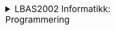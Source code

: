 <details><summary style="font-size:200%;cursor: pointer;">LBAS2002 Informatikk: Programmering</summary>
<blockquote style="font-size:200%;cursor: pointer;padding: 10px;">&emsp;<a target="_blank" href=https://www.ntnu.no/studier/emner/LBAS2002>Faginnhold og læringsutbytte beskrivelser</a></blockquote>
<details><summary style="font-size:200%;cursor: pointer;">Leksjoner</summary>
<details><summary style="font-size:200%;cursor: pointer;">&emsp;Leksjon 1: Introduksjon, Variabler og Datatyper</summary>
<details><summary style="font-size:200%;cursor: pointer;">&emsp;&emsp;Introduksjon</summary>
<details><summary style="font-size:200%;cursor: pointer;">&emsp;&emsp;&emsp;Motivasjon (slides)</summary>
<blockquote style="font-size:200%;cursor: pointer;padding: 10px;">&emsp;&emsp;&emsp;&emsp;<a target="_blank" href=lecture1/notes/slides/introduksjon.pdf>Introduksjon</a></blockquote>
</details>
<details><summary style="font-size:200%;cursor: pointer;">&emsp;&emsp;&emsp;Kilder og referanser</summary>
<blockquote style="font-size:200%;cursor: pointer;padding: 10px;">&emsp;&emsp;&emsp;&emsp;<a target="_blank" href=lecture1/README.md>Readme</a></blockquote>
</details>
<details><summary style="font-size:200%;cursor: pointer;">&emsp;&emsp;&emsp;Utviklingsmiljø</summary>
<blockquote style="font-size:200%;cursor: pointer;padding: 10px;">&emsp;&emsp;&emsp;&emsp;<a target="_blank" href=lecture1/notes/codes/intro_til_jupyter.ipynb>Komme i gang med Jupyter Notebook</a></blockquote>
</details>
</details>
<details><summary style="font-size:200%;cursor: pointer;">&emsp;&emsp;Variabler og datatyper</summary>
<details><summary style="font-size:200%;cursor: pointer;">&emsp;&emsp;&emsp;Variabler</summary>
<blockquote style="font-size:200%;cursor: pointer;padding: 10px;">&emsp;&emsp;&emsp;&emsp;<a target="_blank" href=lecture1/notes/codes/variabler.ipynb>Enkle datatyper</a></blockquote>
</details>
<details><summary style="font-size:200%;cursor: pointer;">&emsp;&emsp;&emsp;Datatyper</summary>
<blockquote style="font-size:200%;cursor: pointer;padding: 10px;">&emsp;&emsp;&emsp;&emsp;<a target="_blank" href=lecture1/notes/codes/tall_og_typekonvertering.ipynb>Tall og type konvertering</a></blockquote>
</details>
</details>
<details><summary style="font-size:200%;cursor: pointer;">&emsp;&emsp;Lab 1</summary>
<blockquote style="font-size:200%;cursor: pointer;padding: 10px;">&emsp;&emsp;&emsp;<a target="_blank" href=lecture1/lab/lab-1.md>Lab-1</a></blockquote>
</details>
</details>
<details><summary style="font-size:200%;cursor: pointer;">&emsp;Leksjon 2: Funksjoner og pakker, logiske uttrykk, valg</summary>
<details><summary style="font-size:200%;cursor: pointer;">&emsp;&emsp;Introduksjon (slides)</summary>
<blockquote style="font-size:200%;cursor: pointer;padding: 10px;">&emsp;&emsp;&emsp;<a target="_blank" href=lecture2/notes/slides/lecture-2.pdf>Introduksjon</a></blockquote>
</details>
<details><summary style="font-size:200%;cursor: pointer;">&emsp;&emsp;Funksjoner</summary>
<blockquote style="font-size:200%;cursor: pointer;padding: 10px;">&emsp;&emsp;&emsp;<a target="_blank" href=lecture2/notes/codes/funksjoner_og_kalkulasjoner.ipynb>Funksjoner og kalkulasjoner</a></blockquote>
</details>
<details><summary style="font-size:200%;cursor: pointer;">&emsp;&emsp;Pakker</summary>
<blockquote style="font-size:200%;cursor: pointer;padding: 10px;">&emsp;&emsp;&emsp;<a target="_blank" href=lecture2/notes/codes/pakker.ipynb>Pakker og moduler</a></blockquote>
</details>
<details><summary style="font-size:200%;cursor: pointer;">&emsp;&emsp;Logiske uttrykk</summary>
<blockquote style="font-size:200%;cursor: pointer;padding: 10px;">&emsp;&emsp;&emsp;<a target="_blank" href=lecture2/notes/codes/logiske_operatorer_uttrykk.ipynb>Logiske operasjoner</a></blockquote>
</details>
<details><summary style="font-size:200%;cursor: pointer;">&emsp;&emsp;Ulike typer if-setninger</summary>
<blockquote style="font-size:200%;cursor: pointer;padding: 10px;">&emsp;&emsp;&emsp;<a target="_blank" href=lecture2/notes/codes/ulike_typer_if_setninger.ipynb>Ulike typr if-setninger</a></blockquote>
</details>
<details><summary style="font-size:200%;cursor: pointer;">&emsp;&emsp;Lab 2</summary>
<blockquote style="font-size:200%;cursor: pointer;padding: 10px;">&emsp;&emsp;&emsp;<a target="_blank" href=lecture2/lab/lab-2.md>Lab-2</a></blockquote>
</details>
</details>
<details><summary style="font-size:200%;cursor: pointer;">&emsp;Leksjon 3: Mer om valg, løkker</summary>
<details><summary style="font-size:200%;cursor: pointer;">&emsp;&emsp;Valg</summary>
<blockquote style="font-size:200%;cursor: pointer;padding: 10px;">&emsp;&emsp;&emsp;<a target="_blank" href=lecture2/notes/codes/ulike_typer_if_setninger.ipynb>if-setninger</a></blockquote>
</details>
<details><summary style="font-size:200%;cursor: pointer;">&emsp;&emsp;Sammenligning</summary>
<blockquote style="font-size:200%;cursor: pointer;padding: 10px;">&emsp;&emsp;&emsp;<a target="_blank" href=lecture2/notes/codes/sammenligning_av_strenger.ipynb>Sammenligning av strenger</a></blockquote>
</details>
<details><summary style="font-size:200%;cursor: pointer;">&emsp;&emsp;Løkker</summary>
<details><summary style="font-size:200%;cursor: pointer;">&emsp;&emsp;&emsp;Introduksjon til løkker</summary>
<blockquote style="font-size:200%;cursor: pointer;padding: 10px;">&emsp;&emsp;&emsp;&emsp;lecture3/notes/codes/intro_til_lokker.ipynb</blockquote>
</details>
<details><summary style="font-size:200%;cursor: pointer;">&emsp;&emsp;&emsp;Mer om løkker</summary>
<blockquote style="font-size:200%;cursor: pointer;padding: 10px;">&emsp;&emsp;&emsp;&emsp;lecture3/notes/codes/mer_om_lokker.ipynb</blockquote>
</details>
<details><summary style="font-size:200%;cursor: pointer;">&emsp;&emsp;&emsp;Nøstede løkker</summary>
<blockquote style="font-size:200%;cursor: pointer;padding: 10px;">&emsp;&emsp;&emsp;&emsp;lecture3/notes/codes/nostede_lokker.ipynb</blockquote>
</details>
</details>
<details><summary style="font-size:200%;cursor: pointer;">&emsp;&emsp;Lab 3</summary>
<blockquote style="font-size:200%;cursor: pointer;padding: 10px;">&emsp;&emsp;&emsp;<a target="_blank" href=lecture3/lab/lab-3.md>Lab-3</a></blockquote>
</details>
</details>
<details><summary style="font-size:200%;cursor: pointer;">&emsp;Leksjon 4: Sammensatte datatyper (lister, tupler, set)</summary>
<details><summary style="font-size:200%;cursor: pointer;">&emsp;&emsp;Sammensatte datatyper</summary>
<details><summary style="font-size:200%;cursor: pointer;">&emsp;&emsp;&emsp;Lister</summary>
<blockquote style="font-size:200%;cursor: pointer;padding: 10px;">&emsp;&emsp;&emsp;&emsp;<a target="_blank" href=lecture4/notes/codes/generelt_om_lister.ipynb>Generelt om lister</a></blockquote>
<blockquote style="font-size:200%;cursor: pointer;padding: 10px;">&emsp;&emsp;&emsp;&emsp;<a target="_blank" href=lecture4/notes/codes/lister_og_lokker.ipynb>Lister og løkker</a></blockquote>
</details>
<details><summary style="font-size:200%;cursor: pointer;">&emsp;&emsp;&emsp;Tupler</summary>
<blockquote style="font-size:200%;cursor: pointer;padding: 10px;">&emsp;&emsp;&emsp;&emsp;<a target="_blank" href=lecture4/notes/codes/lister_og_tupler.ipynb>Generelt om tupler</a></blockquote>
</details>
<details><summary style="font-size:200%;cursor: pointer;">&emsp;&emsp;&emsp;Set</summary>
<blockquote style="font-size:200%;cursor: pointer;padding: 10px;">&emsp;&emsp;&emsp;&emsp;<a target="_blank" href=lecture4/notes/codes/lister_og_set.ipynb>Generelt om set</a></blockquote>
</details>
</details>
<details><summary style="font-size:200%;cursor: pointer;">&emsp;&emsp;Lab 4</summary>
<blockquote style="font-size:200%;cursor: pointer;padding: 10px;">&emsp;&emsp;&emsp;<a target="_blank" href=lecture4/lab/lab-4.md>Lab-4</a></blockquote>
</details>
</details>
<details><summary style="font-size:200%;cursor: pointer;">&emsp;Leksjon 5: Filbehandling, unntakshåndtering</summary>
<details><summary style="font-size:200%;cursor: pointer;">&emsp;&emsp;Filbehandling</summary>
<details><summary style="font-size:200%;cursor: pointer;">&emsp;&emsp;&emsp;Lesing fra fil</summary>
<blockquote style="font-size:200%;cursor: pointer;padding: 10px;">&emsp;&emsp;&emsp;&emsp;</blockquote>
</details>
<details><summary style="font-size:200%;cursor: pointer;">&emsp;&emsp;&emsp;Skriving til fil</summary>
<blockquote style="font-size:200%;cursor: pointer;padding: 10px;">&emsp;&emsp;&emsp;&emsp;</blockquote>
</details>
</details>
<details><summary style="font-size:200%;cursor: pointer;">&emsp;&emsp;Unntakshåndtering</summary>
<blockquote style="font-size:200%;cursor: pointer;padding: 10px;">&emsp;&emsp;&emsp;</blockquote>
</details>
<details><summary style="font-size:200%;cursor: pointer;">&emsp;&emsp;Programmering mot databaser</summary>
<blockquote style="font-size:200%;cursor: pointer;padding: 10px;">&emsp;&emsp;&emsp;</blockquote>
</details>
<details><summary style="font-size:200%;cursor: pointer;">&emsp;&emsp;Lab 5</summary>
<blockquote style="font-size:200%;cursor: pointer;padding: 10px;">&emsp;&emsp;&emsp;<a target="_blank" href=lecture5/lab/lab-5.md>Lab-5</a></blockquote>
</details>
</details>
<details><summary style="font-size:200%;cursor: pointer;">&emsp;Leksjon 6: Introduksjon til objekt orientert programmering</summary>
<details><summary style="font-size:200%;cursor: pointer;">&emsp;&emsp;Object Orientert Programmering</summary>
<blockquote style="font-size:200%;cursor: pointer;padding: 10px;">&emsp;&emsp;&emsp;Introduksjon</blockquote>
</details>
<details><summary style="font-size:200%;cursor: pointer;">&emsp;&emsp;Lab 6</summary>
<blockquote style="font-size:200%;cursor: pointer;padding: 10px;">&emsp;&emsp;&emsp;<a target="_blank" href=lecture6/lab/lab-6.md>Lab-6</a></blockquote>
</details>
</details>
